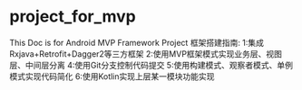 # project_for_mvp 
This Doc is for Android MVP Framework Project
框架搭建指南:
1:集成Rxjava+Retrofit+Dagger2等三方框架
2:使用MVP框架模式实现业务层、视图层、中间层分离
4:使用Git分支控制代码提交
5:使用构建模式、观察者模式、单例模式实现代码简化
6:使用Kotlin实现上层某一模块功能实现
